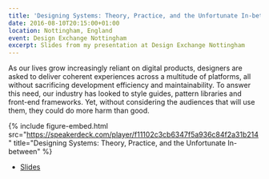 ```yaml
---
title: 'Designing Systems: Theory, Practice, and the Unfortunate In-between'
date: 2016-08-10T20:15:00+01:00
location: Nottingham, England
event: Design Exchange Nottingham
excerpt: Slides from my presentation at Design Exchange Nottingham
---
```

As our lives grow increasingly reliant on digital products, designers are asked to deliver coherent experiences across a multitude of platforms, all without sacrificing development efficiency and maintainability. To answer this need, our industry has looked to style guides, pattern libraries and front-end frameworks. Yet, without considering the audiences that will use them, they could do more harm than good.

{% include figure-embed.html
  src="https://speakerdeck.com/player/f11102c3cb6347f5a936c84f2a31b214"
  title="Designing Systems: Theory, Practice, and the Unfortunate In-between"
%}

  * [Slides](https://speakerdeck.com/paulrobertlloyd/designing-systems-design-exchange-nottingham)
